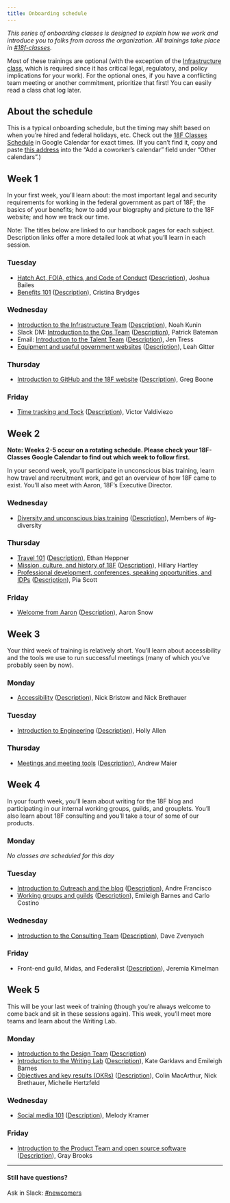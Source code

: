 ```yaml
---
title: Onboarding schedule
---
```


_This series of onboarding classes is designed to explain how we work and introduce you to folks from across the organization. All trainings take place in [#18f-classes](https://18f.slack.com/messages/18f-classes/)._

Most of these trainings are optional (with the exception of the [Infrastructure class](/classes/#infrastructure-team), which is required since it has critical legal, regulatory, and policy implications for your work). For the optional ones, if you have a conflicting team meeting or another commitment, prioritize that first! You can easily read a class chat log later.

## About the schedule

This is a typical onboarding schedule, but the timing may shift based on when you’re hired and federal holidays, etc. Check out the [18F Classes Schedule](https://www.google.com/calendar/b/1/embed?src=gsa.gov_vpfql4425bt1kj5fatahokgg94@group.calendar.google.com&ctz=America/New_York) in Google Calendar for exact times. (If you can’t find it, copy and paste [this address](gsa.gov_vpfql4425bt1kj5fatahokgg94@group.calendar.google.com) into the “Add a coworker’s calendar” field under “Other calendars”.)

## <a name="week-1"></a>Week 1
In your first week, you’ll learn about: the most important legal and security requirements for working in the federal government as part of 18F; the basics of your benefits; how to add your biography and picture to the 18F website; and how we track our time.

Note: The titles below are linked to our handbook pages for each subject. Description links offer a more detailed look at what you’ll learn in each session.

### Tuesday
* [Hatch Act, FOIA, ethics, and Code of Conduct](/hatch-act-foia-ethics-code-of-conduct) ([Description](/classes/#ethics)), Joshua Bailes
* [Benefits 101](/benefits) ([Description](/classes/#benefits)), Cristina Brydges

### Wednesday
* [Introduction to the Infrastructure Team](/intro-to-18f-infrastructure) ([Description](/classes/#infrastructure-team)), Noah Kunin
* Slack DM: [Introduction to the Ops Team](/ops/) ([Description](/classes/#ops-team)), Patrick Bateman
* Email: [Introduction to the Talent Team](/talent) ([Description](/classes/#talent-team)), Jen Tress
* [Equipment and useful government websites](/gsa-tools-equipment-and-transit) ([Description](/classes/#equipment)), Leah Gitter

### Thursday
* [Introduction to GitHub and the 18F website](/github-and-18f-site) ([Description](/classes/#github-18F-site)), Greg Boone

### Friday
* [Time tracking and Tock](/tock) ([Description](/classes/#tock)), Victor Valdiviezo


## Week 2

**Note: Weeks 2-5 occur on a rotating schedule. Please check your 18F-Classes Google Calendar to find out which week to follow first.**

In your second week, you’ll participate in unconscious bias training, learn how travel and recruitment work, and get an overview of how 18F came to exist. You’ll also meet with Aaron, 18F’s Executive Director.

### Wednesday
* [Diversity and unconscious bias training](/intro-to-the-diversity-guild) ([Description](/classes/#diversity)), Members of #g-diversity

### Thursday
* [Travel 101](/travel-101) ([Description](/classes/#travel)), Ethan Heppner
* [Mission, culture, and history of 18F](/history-and-values) ([Description](/classes/#mission-culture-history)), Hillary Hartley
* [Professional development, conferences, speaking opportunities, and IDPs](/professional-development-and-training) ([Description](/classes/#professional-development)), Pia Scott

### Friday
* [Welcome from Aaron](/welcome-from-aaron/) ([Description](/classes/#meet-aaron)), Aaron Snow

## <a name="week-3"></a>Week 3
Your third week of training is relatively short. You’ll learn about accessibility and the tools we use to run successful meetings (many of which you’ve probably seen by now).

### Monday
* [Accessibility](/accessibility) ([Description](/classes/#accessibility)), Nick Bristow and Nick Brethauer

### Tuesday
* [Introduction to Engineering](/engineering/) ([Description](/classes/#engineering-team)), Holly Allen

### Thursday
* [Meetings and meeting tools](/meetings-and-meeting-tools) ([Description](/classes/#meetings)), Andrew Maier

## <a name="week-4"></a>Week 4
In your fourth week, you’ll learn about writing for the 18F blog and participating in our internal working groups, guilds, and grouplets. You’ll also learn about 18F consulting and you’ll take a tour of some of our products.

### Monday
_No classes are scheduled for this day_

### Tuesday
* [Introduction to Outreach and the blog](/outreach) ([Description](/classes/#blog)), Andre Francisco
* [Working groups and guilds](/working-groups-and-guilds-101) ([Description](/classes/#groups-guilds-guides)), Emileigh Barnes and Carlo Costino

### Wednesday
* [Introduction to the Consulting Team](/consulting) ([Description](/classes/#consulting-team)), Dave Zvenyach

### Friday
* Front-end guild, Midas, and Federalist ([Description](/classes/#18f-products)), Jeremia Kimelman

## <a name="week-5"></a>Week 5
This will be your last week of training (though you’re always welcome to come back and sit in these sessions again). This week, you’ll meet more teams and learn about the Writing Lab.

### Monday
* [Introduction to the Design Team](/design) ([Description](/classes/#design-team))
* [Introduction to the Writing Lab](/intro-to-writing-lab) ([Description](/classes/#writing-labs)), Kate Garklavs and Emileigh Barnes
* [Objectives and key results (OKRs)](/objectives-key-results/) ([Description](/classes/#OKRs)), Colin MacArthur, Nick Brethauer, Michelle Hertzfeld

### Wednesday
* [Social media 101](/slack) ([Description](/classes/#social-media)), Melody Kramer

### Friday
* [Introduction to the Product Team and open source software](/intro-to-product-and-open-source) ([Description](/classes/#product-team)), Gray Brooks

---

#### Still have questions?

Ask in Slack: [#newcomers](https://18f.slack.com/messages/newcomers)
